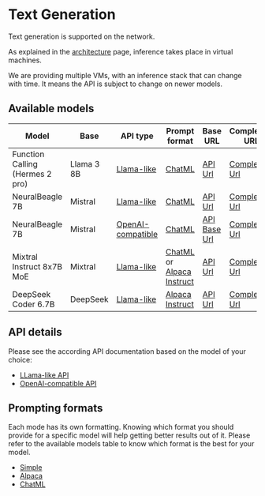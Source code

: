 # Text Generation

Text generation is supported on the network. 

As explained in the [architecture](/architecture) page, inference takes place in virtual machines.

We are providing multiple VMs, with an inference stack that can change with time. It means the API is subject to change on newer models.

## Available models

| Model                  | Base     | API type    | Prompt format | Base URL | Completion URL |
| ---------------------- | -------- | ----------- | ------------- | -------- | -------------- |
| Function Calling (Hermes 2 pro) | Llama 3 8B |  [Llama-like](/apis/text-generation/llama)  | [ChatML](/apis/text-generation/prompting#chatml) | [API Url](https://curated.aleph.cloud/vm/84df52ac4466d121ef3bb409bb14f315de7be4ce600e8948d71df6485aa5bcc3/) | [ Completion Url](https://curated.aleph.cloud/vm/84df52ac4466d121ef3bb409bb14f315de7be4ce600e8948d71df6485aa5bcc3/completion) |
| NeuralBeagle 7B     | Mistral  | [Llama-like](/apis/text-generation/llama)  | [ChatML](/apis/text-generation/prompting#chatml)        | [API Url](https://curated.aleph.cloud/vm/a8b6d895cfe757d4bc5db9ba30675b5031fe3189a99a14f13d5210c473220caf/) | [ Completion Url](https://curated.aleph.cloud/vm/a8b6d895cfe757d4bc5db9ba30675b5031fe3189a99a14f13d5210c473220caf/completion) |
| NeuralBeagle 7B     | Mistral  | [OpenAI-compatible](/apis/text-generation/openai)  | [ChatML](/apis/text-generation/prompting#chatml)        | [API Base Url](https://curated.aleph.cloud/vm/a8b6d895cfe757d4bc5db9ba30675b5031fe3189a99a14f13d5210c473220caf/v1/) | [ Completion Url](https://curated.aleph.cloud/vm/a8b6d895cfe757d4bc5db9ba30675b5031fe3189a99a14f13d5210c473220caf/v1/chat/completions) |
| Mixtral Instruct 8x7B MoE       | Mixtral  | [Llama-like](/apis/text-generation/llama)  | [ChatML](/apis/text-generation/prompting#chatml) or [Alpaca Instruct](/apis/text-generation/prompting#alpaca-format)       | [API Url](https://curated.aleph.cloud/vm/cb6a4ae6bf93599b646aa54d4639152d6ea73eedc709ca547697c56608101fc7/) | [ Completion Url](https://curated.aleph.cloud/vm/cb6a4ae6bf93599b646aa54d4639152d6ea73eedc709ca547697c56608101fc7/completion) |
| DeepSeek Coder 6.7B    | DeepSeek | [Llama-like](/apis/text-generation/llama)  | [Alpaca Instruct](/apis/text-generation/prompting#alpaca-format)        | [API Url](https://curated.aleph.cloud/vm/b950fef19b109ef3770c89eb08a03b54016556c171b9a32475c085554b594c94) | [ Completion Url](https://curated.aleph.cloud/vm/b950fef19b109ef3770c89eb08a03b54016556c171b9a32475c085554b594c94/completion) |

## API details

Please see the according API documentation based on the model of your choice:

- [LLama-like API](/apis/text-generation/llama)
- [OpenAI-compatible API](/apis/text-generation/openai)

## Prompting formats

Each mode has its own formatting. Knowing which format you should provide for a specific model will help getting better results out of it. Please refer to the available models table to know which format is the best for your model.

- [Simple](/apis/text-generation/prompting#simple-format-user-assistant)
- [Alpaca](/apis/text-generation/prompting#alpaca-format)
- [ChatML](/apis/text-generation/prompting#chatml)
